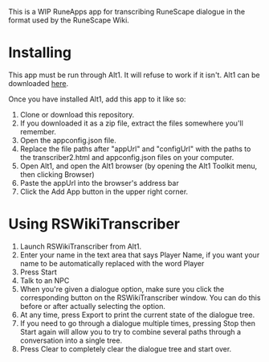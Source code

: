 This is a WIP RuneApps app for transcribing RuneScape dialogue in the format used by the RuneScape Wiki.

# Installing

This app must be run through Alt1. It will refuse to work if it isn't. Alt1 can be downloaded [here](https://runeapps.org).

Once you have installed Alt1, add this app to it like so:

1. Clone or download this repository.
1. If you downloaded it as a zip file, extract the files somewhere you'll remember.
1. Open the appconfig.json file.
1. Replace the file paths after "appUrl" and "configUrl" with the paths to the transcriber2.html and appconfig.json files on your computer.
1. Open Alt1, and open the Alt1 browser (by opening the Alt1 Toolkit menu, then clicking Browser)
1. Paste the appUrl into the browser's address bar
1. Click the Add App button in the upper right corner.

# Using RSWikiTranscriber

1. Launch RSWikiTranscriber from Alt1.
1. Enter your name in the text area that says Player Name, if you want your name to be automatically replaced with the word Player
1. Press Start
1. Talk to an NPC
1. When you're given a dialogue option, make sure you click the corresponding button on the RSWikiTranscriber window. You can do this before or after actually selecting the option.
1. At any time, press Export to print the current state of the dialogue tree.
1. If you need to go through a dialogue multiple times, pressing Stop then Start again will allow you to try to combine several paths through a conversation into a single tree.
1. Press Clear to completely clear the dialogue tree and start over.
